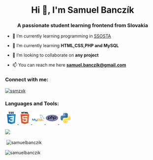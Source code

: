 <h1 align="center">Hi 👋, I'm Samuel Banczík</h1>
<h3 align="center">A passionate student learning frontend from Slovakia</h3>

- 🔭 I’m currently learning programming in [SSOSTA](https://ssosta.edupage.org/)

- 🌱 I’m currently learning **HTML,CSS,PHP and MySQL**

- 👯 I’m looking to collaborate on **any project**

- 📫 You can reach me here **samuel.banczik@gmail.com**

<h3 align="left">Connect with me:</h3>
<p align="left">
<a href="https://instagram.com/ssmzxk" target="blank"><img align="center" src="https://raw.githubusercontent.com/rahuldkjain/github-profile-readme-generator/master/src/images/icons/Social/instagram.svg" alt="ssmzxk" height="30" width="40" /></a>
</p>

<h3 align="left">Languages and Tools:</h3>
<p align="left"> <a href="https://www.w3schools.com/css/" target="_blank" rel="noreferrer"> <img src="https://raw.githubusercontent.com/devicons/devicon/master/icons/css3/css3-original-wordmark.svg" alt="css3" width="40" height="40"/> </a> <a href="https://www.w3.org/html/" target="_blank" rel="noreferrer"> <img src="https://raw.githubusercontent.com/devicons/devicon/master/icons/html5/html5-original-wordmark.svg" alt="html5" width="40" height="40"/> </a> <a href="https://www.mysql.com/" target="_blank" rel="noreferrer"> <img src="https://raw.githubusercontent.com/devicons/devicon/master/icons/mysql/mysql-original-wordmark.svg" alt="mysql" width="40" height="40"/> </a> <a href="https://www.php.net" target="_blank" rel="noreferrer"> <img src="https://raw.githubusercontent.com/devicons/devicon/master/icons/php/php-original.svg" alt="php" width="40" height="40"/> </a> <a href="https://www.python.org" target="_blank" rel="noreferrer"> <img src="https://raw.githubusercontent.com/devicons/devicon/master/icons/python/python-original.svg" alt="python" width="40" height="40"/> </a> </p>

<img src="https://github-readme-stats.vercel.app/api/top-langs/?username=samuelbanczik"/>

<p>&nbsp;<img align="center" src="https://github-readme-stats.vercel.app/api?username=samuelbanczik&show_icons=true&locale=en" alt="samuelbanczik" /></p>

<p><img align="center" src="https://github-readme-streak-stats.herokuapp.com/?user=samuelbanczik&" alt="samuelbanczik" /></p>
